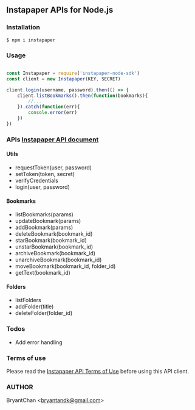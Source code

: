 ## Instapaper APIs for Node.js

### Installation
```
$ npm i instapaper
```

### Usage
```javascript

const Instapaper = require('instapaper-node-sdk')
const client = new Instapaper(KEY, SECRET)

client.login(username, password).then(() => {
    client.listBookmarks().then(function(bookmarks){
        //...
    }).catch(function(err){
        console.error(err)
    })
})
```

### APIs [Instapaper API document](https://www.instapaper.com/api/full)
#### Utils
- requestToken(user, password)
- setToken(token, secret)
- verifyCredentials
- login(user, password)

#### Bookmarks
- listBookmarks(params)
- updateBookmark(params)
- addBookmark(params)
- deleteBookmark(bookmark_id)
- starBookmark(bookmark_id)
- unstarBookmark(bookmark_id)
- archiveBookmark(bookmark_id)
- unarchiveBookmark(bookmark_id)
- moveBookmark(bookmark_id, folder_id)
- getText(bookmark_id)

#### Folders
- listFolders
- addFolder(title)
- deleteFolder(folder_id)

### Todos
- Add error handling

### Terms of use
Please read the [Instapaper API Terms of Use](https://www.instapaper.com/api/terms) before using this API client.

### AUTHOR
BryantChan <<bryantandk@gmail.com>>